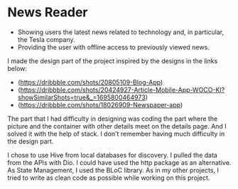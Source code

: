 # News Reader

- Showing users the latest news related to technology and, in particular, the Tesla company.
- Providing the user with offline access to previously viewed news.

I made the design part of the project inspired by the designs in the links below:

- (https://dribbble.com/shots/20805109-Blog-App)
- (https://dribbble.com/shots/20424927-Article-Mobile-App-WOCO-KI?showSimilarShots=true&_=1695800464973)
- (https://dribbble.com/shots/18026909-Newspaper-app)

The part that I had difficulty in designing was coding the part where the picture and the container with other details meet on the details page. And I solved it with the help of stack. I don't remember having much difficulty in the design part.


I chose to use Hive from local databases for discovery. I pulled the data from the APIs with Dio. I could have used the http package as an alternative. As State Management, I used the BLoC library. As in my other projects, I tried to write as clean code as possible while working on this project.

